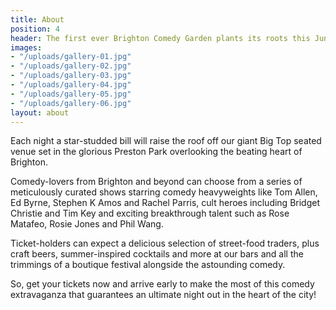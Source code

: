 ```yaml
---
title: About
position: 4
header: The first ever Brighton Comedy Garden plants its roots this June with five nights of sensational stand-up from the likes of Qi star Alan Davies, 8 Out OF 10 Cats Sean Lock, German Comedy Ambassador Henning Wehn, multi award-winning Sara Pascoe, The Last Leg’s Adam Hills, lo-fi master David O’Doherty and many, many more.
images:
- "/uploads/gallery-01.jpg"
- "/uploads/gallery-02.jpg"
- "/uploads/gallery-03.jpg"
- "/uploads/gallery-04.jpg"
- "/uploads/gallery-05.jpg"
- "/uploads/gallery-06.jpg"
layout: about
---
```


Each night a star-studded bill will raise the roof off our giant Big Top seated venue set in the glorious Preston Park overlooking the beating heart of Brighton.

Comedy-lovers from Brighton and beyond can choose from a series of meticulously curated shows starring comedy heavyweights like Tom Allen, Ed Byrne, Stephen K Amos and Rachel Parris, cult heroes including Bridget Christie and Tim Key and exciting breakthrough talent such as Rose Matafeo, Rosie Jones and Phil Wang.

Ticket-holders can expect a delicious selection of street-food traders, plus craft beers, summer-inspired cocktails and more at our bars and all the trimmings of a boutique festival alongside the astounding comedy.

So, get your tickets now and arrive early to make the most of this comedy extravaganza that guarantees an ultimate night out in the heart of the city!